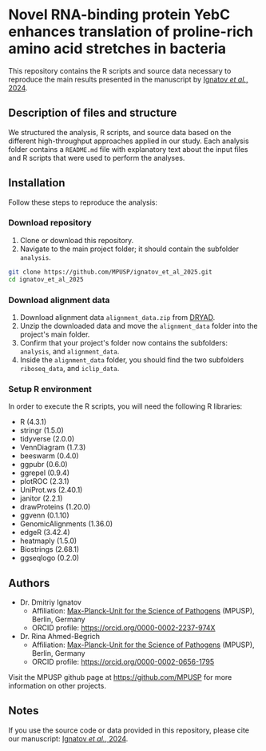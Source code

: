 # Novel RNA-binding protein YebC enhances translation of proline-rich amino acid stretches in bacteria

This repository contains the R scripts and source data necessary to reproduce the main results presented in the manuscript by [Ignatov *et al.*, 2024](https://doi.org/10.1101/2024.08.26.607280).

## Description of files and structure

We structured the analysis, R scripts, and source data based on the different high-throughput approaches applied in our study. Each analysis folder contains a `README.md` file with explanatory text about the input files and R scripts that were used to perform the analyses.

## Installation

Follow these steps to reproduce the analysis:

### Download repository

1. Clone or download this repository.
2. Navigate to the main project folder; it should contain the subfolder `analysis`.

```bash
git clone https://github.com/MPUSP/ignatov_et_al_2025.git
cd ignatov_et_al_2025
```

### Download alignment data
1. Download alignment data `alignment_data.zip` from [DRYAD](https://doi.org/10.5061/dryad.j0zpc86rg).
2. Unzip the downloaded data and move the `alignment_data` folder into the project's main folder.
3. Confirm that your project's folder now contains the subfolders: `analysis`, and `alignment_data`.
4. Inside the `alignment_data` folder, you should find the two subfolders `riboseq_data`, and `iclip_data`.

### Setup R environment

In order to execute the R scripts, you will need the following R libraries:

- R (4.3.1)
- stringr (1.5.0)
- tidyverse (2.0.0)
- VennDiagram (1.7.3)
- beeswarm (0.4.0)
- ggpubr (0.6.0)
- ggrepel (0.9.4)
- plotROC (2.3.1)
- UniProt.ws (2.40.1)
- janitor (2.2.1)
- drawProteins (1.20.0)
- ggvenn (0.1.10)
- GenomicAlignments (1.36.0)
- edgeR (3.42.4)
- heatmaply (1.5.0)
- Biostrings (2.68.1)
- ggseqlogo (0.2.0)

## Authors

- Dr. Dmitriy Ignatov
  - Affiliation: [Max-Planck-Unit for the Science of Pathogens](https://www.mpusp.mpg.de/) (MPUSP), Berlin, Germany
  - ORCID profile: https://orcid.org/0000-0002-2237-974X
- Dr. Rina Ahmed-Begrich
  - Affiliation: [Max-Planck-Unit for the Science of Pathogens](https://www.mpusp.mpg.de/) (MPUSP), Berlin, Germany
  - ORCID profile: https://orcid.org/0000-0002-0656-1795

Visit the MPUSP github page at https://github.com/MPUSP for more information on other projects.

## Notes

If you use the source code or data provided in this repository, please cite our manuscript: [Ignatov *et al.*, 2024](https://doi.org/10.1101/2024.08.26.607280).